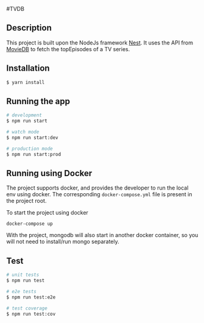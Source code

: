 #TVDB

## Description

This project is built upon the NodeJs framework [Nest](https://github.com/nestjs/nest).
It uses the API from [MovieDB](https://www.themoviedb.org/) to fetch the topEpisodes of a TV series.

## Installation
```bash
$ yarn install
```

## Running the app

```bash
# development
$ npm run start

# watch mode
$ npm run start:dev

# production mode
$ npm run start:prod
```
## Running using Docker

The project supports docker, and provides the developer to run the local env using docker.
The corresponding ```docker-compose.yml``` file is present in the project root. 

To start the project using docker

```
docker-compose up
```

With the project, mongodb will also start in another docker container, so you will not need to install/run mongo separately.

## Test

```bash
# unit tests
$ npm run test

# e2e tests
$ npm run test:e2e

# test coverage
$ npm run test:cov
```


